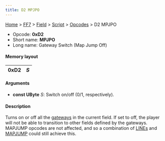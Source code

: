 ```yaml
---
title: D2 MPJPO
---
```


[Home](Main%20Page.md) > [FF7](FF7.md) > [Field](FF7/Field.md) > [Script](FF7/Field/Script.md) > [Opcodes](FF7/Field/Script/Opcodes.md) > D2 MPJPO

-   Opcode: **0xD2**
-   Short name: **MPJPO**
-   Long name: Gateway Switch (Map Jump Off)

#### Memory layout

| 0xD2 | *S* |
|------|-----|

#### Arguments

-   **const UByte** *S*: Switch on/off (0/1, respectively).

#### Description

Turns on or off all the [gateways][] in the current field. If set to
off, the player will not be able to transition to other fields defined
by the gateways. MAPJUMP opcodes are not affected, and so a combination
of [LINEs][] and [MAPJUMP][] could still achieve this.

  [gateways]: ../../../3D%20Related.md "wikilink"
  [LINEs]: ../D0%20LINE.md "wikilink"
  [MAPJUMP]: ../60%20MAPJUMP.md "wikilink"
